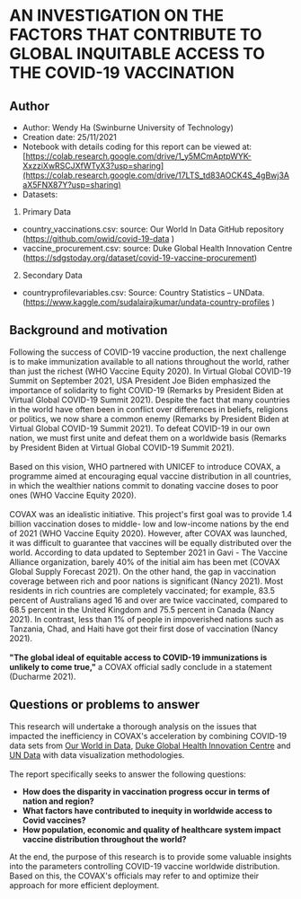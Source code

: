 # AN INVESTIGATION ON THE FACTORS THAT CONTRIBUTE TO GLOBAL INQUITABLE ACCESS TO THE COVID-19 VACCINATION
## Author
- Author: Wendy Ha (Swinburne University of Technology)
- Creation date: 25/11/2021
- Notebook with details coding for this report can be viewed at: [https://colab.research.google.com/drive/1_y5MCmAptpWYK-XxzziXwRSCJXfWTyX3?usp=sharing](https://colab.research.google.com/drive/17LTS_td83AOCK4S_4gBwj3AaX5FNX87Y?usp=sharing)
- Datasets:
1. Primary Data
- country_vaccinations.csv: source: Our World In Data GitHub repository (https://github.com/owid/covid-19-data )
- vaccine_procurement.csv: source: Duke Global Health Innovation Centre (https://sdgstoday.org/dataset/covid-19-vaccine-procurement)
2. Secondary Data
- countryprofilevariables.csv: Source: Country Statistics – UNData. (https://www.kaggle.com/sudalairajkumar/undata-country-profiles )
## Background and motivation
Following the success of COVID-19 vaccine production, the next challenge is to make immunization available to all nations throughout the world, rather than just the richest (WHO Vaccine Equity 2020). In Virtual Global COVID-19 Summit on September 2021, USA President Joe Biden emphasized the importance of solidarity to fight COVID-19 (Remarks by President Biden at Virtual Global COVID-⁠19 Summit 2021). Despite the fact that many countries in the world have often been in conflict over differences in beliefs, religions or politics, we now share a common enemy (Remarks by President Biden at Virtual Global COVID-⁠19 Summit 2021). To defeat COVID-19 in our own nation, we must first unite and defeat them on a worldwide basis (Remarks by President Biden at Virtual Global COVID-⁠19 Summit 2021). 
<br/>
<br/>
Based on this vision, WHO partnered with UNICEF to introduce COVAX, a programme aimed at encouraging equal vaccine distribution in all countries, in which the wealthier nations commit to donating vaccine doses to poor ones (WHO Vaccine Equity 2020).
<br/>
<br/>
COVAX was an idealistic initiative. This project's first goal was to provide 1.4 billion vaccination doses to middle- low and low-income nations by the end of 2021 (WHO Vaccine Equity 2020). However, after COVAX was launched, it was difficult to guarantee that vaccines will be equally distributed over the world. According to data updated to September 2021 in Gavi - The Vaccine Alliance organization, barely 40% of the initial aim has been met (COVAX Global Supply Forecast 2021). On the other hand, the gap in vaccination coverage between rich and poor nations is significant (Nancy 2021). Most residents in rich countries are completely vaccinated; for example, 83.5 percent of Australians aged 16 and over are twice vaccinated, compared to 68.5 percent in the United Kingdom and 75.5 percent in Canada (Nancy 2021). In contrast, less than 1% of people in impoverished nations such as Tanzania, Chad, and Haiti have got their first dose of vaccination (Nancy 2021). 
<br/>
<br/>
**"The global ideal of equitable access to COVID-19 immunizations is unlikely to come true,"** a COVAX official sadly conclude in a statement (Ducharme 2021).
## Questions or problems to answer
This research will undertake a thorough analysis on the issues that impacted the inefficiency in COVAX's acceleration by combining COVID-19 data sets from [Our World in Data](https://github.com/owid/covid-19-data), [Duke Global Health Innovation Centre](https://sdgstoday.org/dataset/covid-19-vaccine-procurement) and [UN Data](https://www.kaggle.com/sudalairajkumar/undata-country-profiles ) with data visualization methodologies.
<br/>
<br/>
The report specifically seeks to answer the following questions:
- **How does the disparity in vaccination progress occur in terms of nation and region?**
- **What factors have contributed to inequity in worldwide access to Covid vaccines?**
- **How population, economic and quality of healthcare system impact vaccine distribution throughout the world?**

At the end, the purpose of this research is to provide some valuable insights into the parameters controlling COVID-19 vaccine worldwide distribution. Based on this, the COVAX's officials may refer to and optimize their approach for more efficient deployment.
